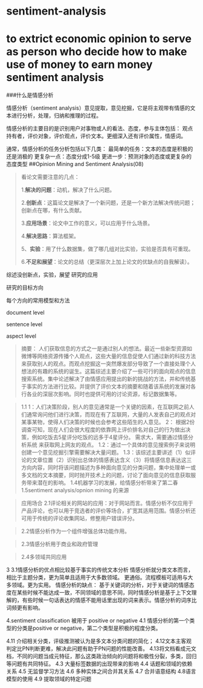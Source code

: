 # sentiment-analysis
to extrict economic opinion to serve as person who decide how to make use of money to earn money
sentiment analysis
==========
###什么是情感分析

情感分析（sentiment analysis）意见提取，意见挖掘，它是将主观带有情感的文本进行分析，处理，归纳和推理的过程。

情感分析的主要目的是识别用户对事物或人的看法、态度，参与主体包括：
观点持有者，评价对象，评价观点，评价文本。更细深入还有评价属性，情感词。

通常，情感分析的任务分析包括以下几类：
最简单的任务：文本的态度是积极的还是消极的
更复杂一点：态度分成1-5级
更进一步：预测对象的态度或更复杂的态度类型
##Opinion Mining and Sentiment Analysis(08)

>看论文需要注意的几点：
>
>1.**解决的问题**：动机，解决了什么问题。
>
>2.**创新点**：这篇论文是解决了一个新问题，还是一个新方法解决传统问题；创新点在哪，有什么贡献。
>
>3.**应用场景**：论文中工作的意义，可以应用于什么场景。
>
>4.**解决思路**：算法框架。
>
>5、**实验**：用了什么数据集，做了哪几组对比实验，实验是否具有可重现。
>
>6.**不足和展望**：论文的总结（更深层次上加上论文的优缺点的自我解读）。

综述没创新点，实验，展望
研究的应用 

研究的目标方向

每个方向的常用模型和方法

document level

sentence level

aspect level


>摘要：
>人们获取信息的方式之一是通过别人的想法。最近一些新型资源如微博等网络资源传播个人观点，这些大量的信息促使人们通过新的科技方法来获取别人的观点。而观点挖掘这一突然爆发部分导致了一个直接处理个人想法的有趣的系统的诞生。这篇综述主要介绍了一些可行的面向观点的信息搜索系统。集中论述解决了由情感应用提出的新的挑战的方法，并和传统基于事实的方法进行比较。并提供了评价文本的摘要和随着该系统的发展对各行各业的深层次影响。同时也提供可用的讨论资源，标记数据集等。

>1.1
1：人们决策阶段，别人的意见通常是一个关键的因素，在互联网之前人们通常询问他们进行决策，而现在有了互联网，大量的人发表自己的观点对某事某物，使得人们决策的时候也会参考这些陌生的人意见。
2：
根据2份调查可知，现在人们会很大程度的依靠网上评价排名对自己的行为做出决策，例如吃饭去5星评分吃饭的远多于4星评分。
需求大，需要通过情感分析系统 来获取网上网友的观点。
1.2：通过一个具体的意见搜索例子来说明创建一个意见挖掘引擎需要解决大量问题。
1.3：该综述主要讲述（1）似评论的文章位置（2）识别出总体的情感表达含义（3）将情感信息表达这三方向内容，同时将该问题描述为多种面向意见的分类问题，集中处理单一或多文档的文本摘要，同时抛开技术上的问题，讨论了面向意见的信息获取服务带来潜在的影响。
1.4机器学习的发展，给情感分析带来了第二春
1.5sentiment analysis/opnion mining 的来源


>应用场合
2.1评论相关的网站的应用：对于网站而言。情感分析不仅应用于产品评论，也可以用于竞选者的评价等场合，扩宽其适用范围。情感分析还可用于传统的评论收集网站，修整用户错误评分。

>2.2情感分析作为一个组件增强总体功能作用。

>2.3情感分析用于商业和政府管理

>2.4多领域共同应用

3 
3.1情感分析的优点相比较基于事实的传统文本分析
情感分析就分类文本而言，相比于主题分类，更为简单且适用于大多数领域。
更通俗。流程模板可适用与大多领域。更为实用。
情感分析的缺点：
基于关键词的分析，对于关键词的情感态度在某些时候不能达成一致，不同领域的意思不同，同时情感分析是基于上下文理解的，有些时候一句话表达的情感不能用话里出现的词来表示。情感分析的词序比词频更有影响。

4.sentiment classification 被用于 positive or negative
4.1 情感分析的第一个类型的分类是positive or negative，第二个类型是积极的程度分类。

4.11 介绍相关分类，评级推测被认为是多文本分类问题的简化；
4.12文本主客观判定比PN判断更难，解决此问题有助于PN问题的性能改善。
4.13将文档看成元文档，不同的问题当成元特征，那么这类政治倾向的问题将和极性分裂，多类，回归等问题有共同特征。
4.3 大量标签数据的出现带来的影响
4.4 话题和领域的依赖关系
4.5 无监督学习方法
4.6 多种实体之间合并其关系
4.7 合并语意结构
4.8语言模型的使用
4.9 提取领域的特定问题
